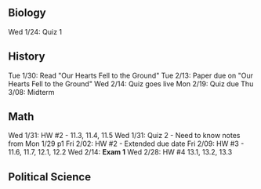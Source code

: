 Biology
-------

Wed 1/24: Quiz 1

History
-------

Tue 1/30: Read "Our Hearts Fell to the Ground"
Tue 2/13: Paper due on "Our Hearts Fell to the Ground"
Wed 2/14: Quiz goes live
Mon 2/19: Quiz due
Thu 3/08: Midterm

Math
----

Wed 1/31: HW #2 - 11.3, 11.4, 11.5
Wed 1/31: Quiz 2 - Need to know notes from Mon 1/29 p1
Fri 2/02: HW #2 - Extended due date
Fri 2/09: HW #3 - 11.6, 11.7, 12.1, 12.2
Wed 2/14: __Exam 1__
Wed 2/28: HW #4 13.1, 13.2, 13.3

Political Science
-----------------
